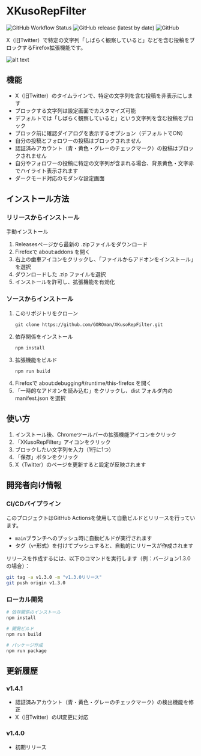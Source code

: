 # XKusoRepFilter

![GitHub Workflow Status](https://img.shields.io/github/actions/workflow/status/GOROman/XKusoRepFilter/build.yml?branch=main)
![GitHub release (latest by date)](https://img.shields.io/github/v/release/GOROman/XKusoRepFilter)
![GitHub](https://img.shields.io/github/license/GOROman/XKusoRepFilter)

X（旧Twitter）で特定の文字列「しばらく観察していると」などを含む投稿をブロックするFirefox拡張機能です。

![alt text](docs/image.png)

## 機能

- X（旧Twitter）のタイムラインで、特定の文字列を含む投稿を非表示にします
- ブロックする文字列は設定画面でカスタマイズ可能
- デフォルトでは「しばらく観察していると」という文字列を含む投稿をブロック
- ブロック前に確認ダイアログを表示するオプション（デフォルトでON）
- 自分の投稿とフォロワーの投稿はブロックされません
- 認証済みアカウント（青・黄色・グレーのチェックマーク）の投稿はブロックされません
- 自分やフォロワーの投稿に特定の文字列が含まれる場合、背景黄色・文字赤でハイライト表示されます
- ダークモード対応のモダンな設定画面

## インストール方法

### リリースからインストール

手動インストール

1. Releasesページから最新の .zipファイルをダウンロード
2. Firefoxで about:addons を開く
3. 右上の歯車アイコンをクリックし、「ファイルからアドオンをインストール」を選択
4. ダウンロードした .zip ファイルを選択
5. インストールを許可し、拡張機能を有効化

### ソースからインストール

1. このリポジトリをクローン
   ```
   git clone https://github.com/GOROman/XKusoRepFilter.git
   ```
2. 依存関係をインストール
   ```
   npm install
   ```
3. 拡張機能をビルド
   ```
   npm run build
   ```
4. Firefoxで about:debugging#/runtime/this-firefox を開く
5. 「一時的なアドオンを読み込む」をクリックし、dist フォルダ内の manifest.json を選択

## 使い方

1. インストール後、Chromeツールバーの拡張機能アイコンをクリック
2. 「XKusoRepFilter」アイコンをクリック
3. ブロックしたい文字列を入力（1行に1つ）
4. 「保存」ボタンをクリック
5. X（Twitter）のページを更新すると設定が反映されます

## 開発者向け情報

### CI/CDパイプライン

このプロジェクトはGitHub Actionsを使用して自動ビルドとリリースを行っています。

- `main`ブランチへのプッシュ時に自動ビルドが実行されます
- タグ（`v*`形式）を付けてプッシュすると、自動的にリリースが作成されます

リリースを作成するには、以下のコマンドを実行します（例：バージョン1.3.0の場合）：

```bash
git tag -a v1.3.0 -m "v1.3.0リリース"
git push origin v1.3.0
```

### ローカル開発

```bash
# 依存関係のインストール
npm install

# 開発ビルド
npm run build

# パッケージ作成
npm run package
```

## 更新履歴

### v1.4.1
- 認証済みアカウント（青・黄色・グレーのチェックマーク）の検出機能を修正
- X（旧Twitter）のUI変更に対応

### v1.4.0
- 初期リリース
